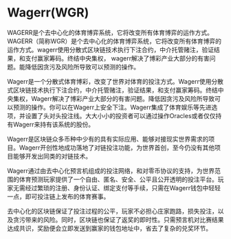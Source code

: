 # Wagerr(WGR)

WAGERR是个去中心化的体育博弈系统，它将改变所有体育博弈的运作方式。
WAGERR（简称WGR）是个去中心化的体育博弈系统，它将改变所有体育博弈的运作方式。wagerr使用分散式区块链技术执行下注合约，中介托管赌注，验证结果，和支付赢家筹码。终结中央集权， wagerr解决了博彩产业大部分的有害问题。能降低因贪污及风险所导致可以预测的操作。

Wagerr是一个分散式体育博彩，改变了世界对体育的投注方式。Wagerr使用分散式区块链技术执行下注合约，中介托管赌注，验证结果，和支付赢家筹码。终结中央集权，Wagerr解决了博彩产业大部分的有害问题。降低因贪污及风险所导致可以预测的操作。你可以在Wagerr上安全下注。Wagerr集成了体育娱乐等先进选项，并设置了头对头投注线。大大小小的投资者可以通过操作Oracles或者仅仅持有Wagerr来持有该系统的股份。

Wagerr是区块链众多币种中少有的具有实际应用、能够对接现实世界需求的项目。Wagerr开创性地成功落地了对链投注功能，为世界首创，至今仍没有其他项目能够开发出同类的对链技术。

Wagerr通过由去中心化预言机组成的投注网络，和对零币协议的支持，为世界范围的体育预测玩家提供了一个自由、匿名、安全、公平且公开透明的投注平台。玩家无需经过繁琐的注册、身份认证、绑定支付等手续，只需在Wagerr钱包中轻轻一点，即可投注链上发布的体育赛事。

去中心化的区块链保证了投注过程的公平，玩家不必担心庄家跑路，损失投注，以及贪污带来的风险。同时，区块链也保证了返奖的即时性。只需预言机对比赛结果达成共识，奖励便会立即发送到赢家的钱包地址中，省去了复杂的兑奖环节。
